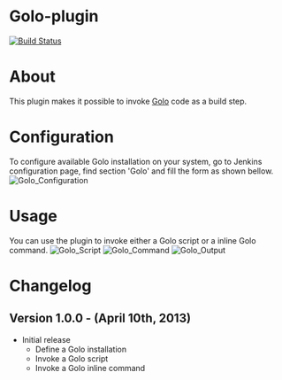 Golo-plugin
===========

[![Build Status](https://buildhive.cloudbees.com/job/jenkinsci/job/golo-plugin/badge/icon)](https://buildhive.cloudbees.com/job/jenkinsci/job/golo-plugin/)

# About #
This plugin makes it possible to invoke [Golo](http://golo-lang.org/) code as a build step.

# Configuration #
To configure available Golo installation on your system, go to Jenkins configuration page, find section 'Golo' and fill the form as shown bellow.
![Golo_Configuration](https://wiki.jenkins-ci.org/download/attachments/66848707/Golo_Configuration.png)

# Usage #

You can use the plugin to invoke either a Golo script or a inline Golo command.
![Golo_Script](https://wiki.jenkins-ci.org/download/attachments/66848707/Golo_InvokeGoloScript.png)
![Golo_Command](https://wiki.jenkins-ci.org/download/attachments/66848707/Golo_InvokeGoloCommand.png)
![Golo_Output](https://wiki.jenkins-ci.org/download/attachments/66848707/Golo_Output.png)

# Changelog #

## Version 1.0.0 - (April 10th, 2013) ##
* Initial release
   * Define a Golo installation
   * Invoke a Golo script
   * Invoke a Golo inline command
